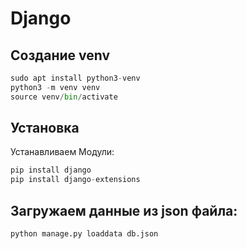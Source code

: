 # Django

## Создание venv
```python
sudo apt install python3-venv
python3 -m venv venv
source venv/bin/activate
```
## Установка


Устанавливаем Модули:
```python
pip install django
pip install django-extensions
```

## Загружаем данные из json файла:
```python
python manage.py loaddata db.json
```
